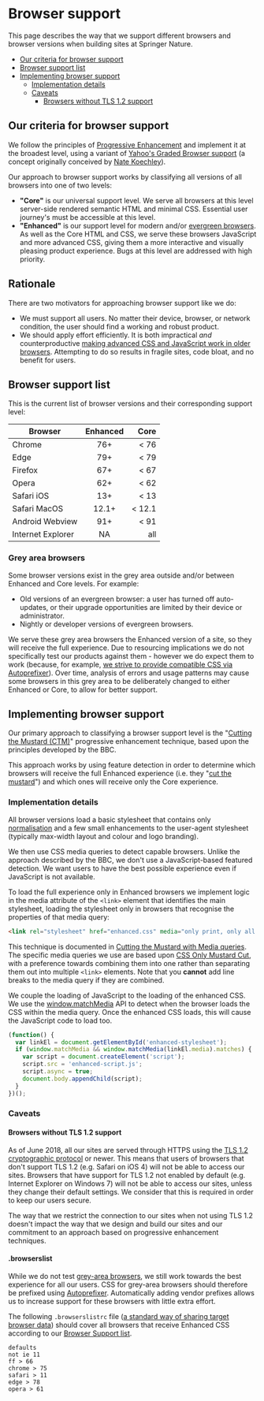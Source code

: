 # Browser support

This page describes the way that we support different browsers and browser versions when building sites at Springer Nature.

* [Our criteria for browser support](#our-criteria-for-browser-support)
* [Browser support list](#browser-support-list)
* [Implementing browser support](#implementing-browser-support)
  * [Implementation details](#implementation-details)
  * [Caveats](#caveats)
    * [Browsers without TLS 1.2 support](#browsers-without-tls-1.2-support)

## Our criteria for browser support

We follow the principles of [Progressive Enhancement](progressive-enhancement.md) and implement it at the broadest level, using a variant of [Yahoo's Graded Browser support](https://github.com/yui/yui3/wiki/Graded-Browser-Support) (a concept originally conceived by [Nate Koechley](https://web.archive.org/web/20060304042737/http://developer.yahoo.net/yui/articles/gbs/gbs.html)).

Our approach to browser support works by classifying all versions of all browsers into one of two levels:

* **"Core"** is our universal support level. We serve all browsers at this level server-side rendered semantic HTML and minimal CSS. Essential user journey's must be accessible at this level.
* **"Enhanced"** is our support level for modern and/or [evergreen browsers](https://www.techopedia.com/definition/31094/evergreen-browser). As well as the Core HTML and CSS, we serve these browsers JavaScript and more advanced CSS, giving them a more interactive and visually pleasing product experience. Bugs at this level are addressed with high priority.

## Rationale

There are two motivators for approaching browser support like we do:

* We must support all users. No matter their device, browser, or network condition, the user should find a working and robust product.
* We should apply effort efficiently. It is both impractical _and_ counterproductive [making advanced CSS and JavaScript work in older browsers](https://en.wikipedia.org/wiki/Pareto_principle#In_software). Attempting to do so results in fragile sites, code bloat, and no benefit for users.

## Browser support list

This is the current list of browser versions and their corresponding support level:

| Browser           | Enhanced           | Core               |
| ---------------   |:------------------:| ------------------:|
| Chrome            | 76+                | < 76               |
| Edge              | 79+                | < 79               |
| Firefox           | 67+                | < 67               |
| Opera             | 62+                | < 62               |
| Safari iOS        | 13+                | < 13               |
| Safari MacOS      | 12.1+              | < 12.1             |
| Android Webview   | 91+                | < 91               |
| Internet Explorer | NA                 | all                |

### Grey area browsers

Some browser versions exist in the grey area outside and/or between Enhanced and Core levels. For example:

* Old versions of an evergreen browser: a user has turned off auto-updates, or their upgrade opportunities are limited by their device or administrator.
* Nightly or developer versions of evergreen browsers.

We serve these grey area browsers the Enhanced version of a site, so they will receive the full experience. Due to resourcing implications we do not specifically test our products against them - however we do expect them to work (because, for example, [we strive to provide compatible CSS via Autoprefixer](#browserslist)). Over time, analysis of errors and usage patterns may cause some browsers in this grey area to be deliberately changed to either Enhanced or Core, to allow for better support.

## Implementing browser support

Our primary approach to classifying a browser support level is the "[Cutting the Mustard (CTM)](https://responsivenews.tumblr.com/post/18948466399/cutting-the-mustard)" progressive enhancement technique, based upon the principles developed by the BBC.

This approach works by using feature detection in order to determine which browsers will receive the full Enhanced experience (i.e. they "[cut the mustard](https://en.wiktionary.org/wiki/cut_the_mustard)") and which ones will receive only the Core experience.

### Implementation details

All browser versions load a basic stylesheet that contains only [normalisation](https://necolas.github.io/normalize.css/) and a few small enhancements to the user-agent stylesheet (typically max-width layout and colour and logo branding).

We then use CSS media queries to detect capable browsers. Unlike the approach described by the BBC, we don't use a JavaScript-based featured detection. We want users to have the best possible experience even if JavaScript is not available.

To load the full experience only in Enhanced browsers we implement logic in the media attribute of the `<link>` element that identifies the main stylesheet, loading the stylesheet only in browsers that recognise the properties of that media query:

```html
<link rel="stylesheet" href="enhanced.css" media="only print, only all and (prefers-color-scheme: no-preference), only all and (prefers-color-scheme: light), only all and (prefers-color-scheme: dark)" id="enhanced-stylesheet">
```

This technique is documented in [Cutting the Mustard with Media queries](https://www.sitepoint.com/cutting-the-mustard-with-css-media-queries/). The specific media queries we use are based upon [CSS Only Mustard Cut](https://github.com/Fall-Back/CSS-Mustard-Cut), with a preference towards combining them into one rather than separating them out into multiple `<link>` elements. Note that you **cannot** add line breaks to the media query if they are combined.

We couple the loading of JavaScript to the loading of the enhanced CSS. We use the [window.matchMedia](https://developer.mozilla.org/en/docs/Web/API/Window/matchMedia) API to detect when the browser loads the CSS within the media query. Once the enhanced CSS loads, this will cause the JavaScript code to load too.

```javascript
(function() {
  var linkEl = document.getElementById('enhanced-stylesheet');
  if (window.matchMedia && window.matchMedia(linkEl.media).matches) {
    var script = document.createElement('script');
    script.src = 'enhanced-script.js';
    script.async = true;
    document.body.appendChild(script);
  }
})();
```

### Caveats

#### Browsers without TLS 1.2 support

As of June 2018, all our sites are served through HTTPS using the [TLS 1.2 cryptographic protocol](https://en.wikipedia.org/wiki/Transport_Layer_Security#TLS_1.2) or newer. This means that users of browsers that don't support TLS 1.2 (e.g. Safari on iOS 4) will not be able to access our sites. Browsers that have support for TLS 1.2 not enabled by default (e.g. Internet Explorer on Windows 7) will not be able to access our sites, unless they change their default settings. We consider that this is required in order to keep our users secure.

The way that we restrict the connection to our sites when not using TLS 1.2 doesn't impact the way that we design and build our sites and our commitment to an approach based on progressive enhancement techniques.

#### .browserslist

While we do not test [grey-area browsers](#grey-area-browsers), we still work towards the best experience for all our users. CSS for grey-area browsers should therefore be prefixed using [Autoprefixer](https://github.com/postcss/autoprefixer). Automatically adding vendor prefixes allows us to increase support for these browsers with little extra effort.

The following `.browserslistrc` file ([a standard way of sharing target browser data](https://github.com/browserslist/browserslist)) should cover all browsers that receive Enhanced CSS according to our [Browser Support list](#browser-support-list).

```nanorc
defaults
not ie 11
ff > 66
chrome > 75
safari > 11
edge > 78
opera > 61
```
